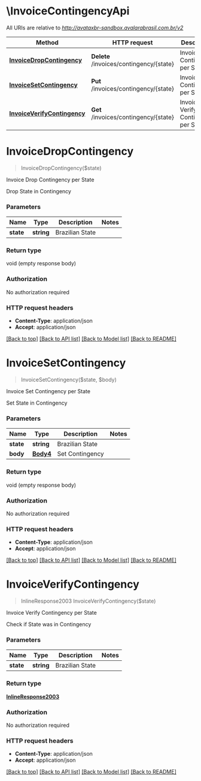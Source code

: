 # \InvoiceContingencyApi

All URIs are relative to *http://avataxbr-sandbox.avalarabrasil.com.br/v2*

Method | HTTP request | Description
------------- | ------------- | -------------
[**InvoiceDropContingency**](InvoiceContingencyApi.md#InvoiceDropContingency) | **Delete** /invoices/contingency/{state} | Invoice Drop Contingency per State
[**InvoiceSetContingency**](InvoiceContingencyApi.md#InvoiceSetContingency) | **Put** /invoices/contingency/{state} | Invoice Set Contingency per State
[**InvoiceVerifyContingency**](InvoiceContingencyApi.md#InvoiceVerifyContingency) | **Get** /invoices/contingency/{state} | Invoice Verify Contingency per State


# **InvoiceDropContingency**
> InvoiceDropContingency($state)

Invoice Drop Contingency per State

Drop State in Contingency


### Parameters

Name | Type | Description  | Notes
------------- | ------------- | ------------- | -------------
 **state** | **string**| Brazilian State | 

### Return type

void (empty response body)

### Authorization

No authorization required

### HTTP request headers

 - **Content-Type**: application/json
 - **Accept**: application/json

[[Back to top]](#) [[Back to API list]](../README.md#documentation-for-api-endpoints) [[Back to Model list]](../README.md#documentation-for-models) [[Back to README]](../README.md)

# **InvoiceSetContingency**
> InvoiceSetContingency($state, $body)

Invoice Set Contingency per State

Set State in Contingency


### Parameters

Name | Type | Description  | Notes
------------- | ------------- | ------------- | -------------
 **state** | **string**| Brazilian State | 
 **body** | [**Body4**](Body4.md)| Set Contingency | 

### Return type

void (empty response body)

### Authorization

No authorization required

### HTTP request headers

 - **Content-Type**: application/json
 - **Accept**: application/json

[[Back to top]](#) [[Back to API list]](../README.md#documentation-for-api-endpoints) [[Back to Model list]](../README.md#documentation-for-models) [[Back to README]](../README.md)

# **InvoiceVerifyContingency**
> InlineResponse2003 InvoiceVerifyContingency($state)

Invoice Verify Contingency per State

Check if State was in Contingency


### Parameters

Name | Type | Description  | Notes
------------- | ------------- | ------------- | -------------
 **state** | **string**| Brazilian State | 

### Return type

[**InlineResponse2003**](inline_response_200_3.md)

### Authorization

No authorization required

### HTTP request headers

 - **Content-Type**: application/json
 - **Accept**: application/json

[[Back to top]](#) [[Back to API list]](../README.md#documentation-for-api-endpoints) [[Back to Model list]](../README.md#documentation-for-models) [[Back to README]](../README.md)


